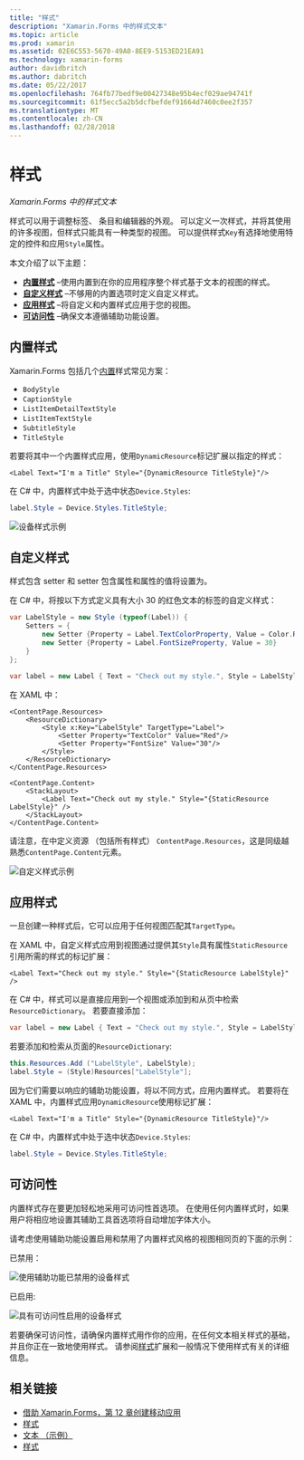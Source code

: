 ```yaml
---
title: "样式"
description: "Xamarin.Forms 中的样式文本"
ms.topic: article
ms.prod: xamarin
ms.assetid: 02E6C553-5670-49A0-8EE9-5153ED21EA91
ms.technology: xamarin-forms
author: davidbritch
ms.author: dabritch
ms.date: 05/22/2017
ms.openlocfilehash: 764fb77bedf9e00427348e95b4ecf029ae94741f
ms.sourcegitcommit: 61f5ecc5a2b5dcfbefdef91664d7460c0ee2f357
ms.translationtype: MT
ms.contentlocale: zh-CN
ms.lasthandoff: 02/28/2018
---
```

# <a name="styles"></a>样式

_Xamarin.Forms 中的样式文本_


样式可以用于调整标签、 条目和编辑器的外观。 可以定义一次样式，并将其使用的许多视图，但样式只能具有一种类型的视图。
可以提供样式`Key`有选择地使用特定的控件和应用`Style`属性。

本文介绍了以下主题：

- **[内置样式](#Built-In_Styles)** &ndash;使用内置到在你的应用程序整个样式基于文本的视图的样式。
- **[自定义样式](#Custom_Styles)** &ndash;不够用的内置选项时定义自定义样式。
- **[应用样式](#Applying_Styles)** &ndash;将自定义和内置样式应用于您的视图。
- **[可访问性](#Accessibility)** &ndash;确保文本遵循辅助功能设置。

<a name="Built-In_Styles" />

## <a name="built-in-styles"></a>内置样式

Xamarin.Forms 包括几个[内置](http://developer.xamarin.com/api/type/Xamarin.Forms.Device+Styles/)样式常见方案：

- `BodyStyle`
- `CaptionStyle`
- `ListItemDetailTextStyle`
- `ListItemTextStyle`
- `SubtitleStyle`
- `TitleStyle`

若要将其中一个内置样式应用，使用`DynamicResource`标记扩展以指定的样式：

```xaml
<Label Text="I'm a Title" Style="{DynamicResource TitleStyle}"/>
```

在 C# 中，内置样式中处于选中状态`Device.Styles`:

```csharp
label.Style = Device.Styles.TitleStyle;
```

![](styles-images/builtinstyles.png "设备样式示例")

<a name="Custom_Styles" />

## <a name="custom-styles"></a>自定义样式

样式包含 setter 和 setter 包含属性和属性的值将设置为。

在 C# 中，将按以下方式定义具有大小 30 的红色文本的标签的自定义样式：

```csharp
var LabelStyle = new Style (typeof(Label)) {
    Setters = {
        new Setter {Property = Label.TextColorProperty, Value = Color.Red},
        new Setter {Property = Label.FontSizeProperty, Value = 30}
    }
};

var label = new Label { Text = "Check out my style.", Style = LabelStyle };
```

在 XAML 中：

```xaml
<ContentPage.Resources>
    <ResourceDictionary>
        <Style x:Key="LabelStyle" TargetType="Label">
            <Setter Property="TextColor" Value="Red"/>
            <Setter Property="FontSize" Value="30"/>
        </Style>
    </ResourceDictionary>
</ContentPage.Resources>

<ContentPage.Content>
    <StackLayout>
        <Label Text="Check out my style." Style="{StaticResource LabelStyle}" />
    </StackLayout>
</ContentPage.Content>
```

请注意，在中定义资源 （包括所有样式） `ContentPage.Resources`，这是同级越熟悉`ContentPage.Content`元素。

![](styles-images/customstyle.png "自定义样式示例")

<a name="Applying_Styles" />

## <a name="applying-styles"></a>应用样式

一旦创建一种样式后，它可以应用于任何视图匹配其`TargetType`。

在 XAML 中，自定义样式应用到视图通过提供其`Style`具有属性`StaticResource`引用所需的样式的标记扩展：

```xaml
<Label Text="Check out my style." Style="{StaticResource LabelStyle}" />
```

在 C# 中，样式可以是直接应用到一个视图或添加到和从页中检索`ResourceDictionary`。 若要直接添加：

```csharp
var label = new Label { Text = "Check out my style.", Style = LabelStyle };
```

若要添加和检索从页面的`ResourceDictionary`:

```csharp
this.Resources.Add ("LabelStyle", LabelStyle);
label.Style = (Style)Resources["LabelStyle"];
```

因为它们需要以响应的辅助功能设置，将以不同方式，应用内置样式。 若要将在 XAML 中，内置样式应用`DynamicResource`使用标记扩展：

```xaml
<Label Text="I'm a Title" Style="{DynamicResource TitleStyle}"/>
```

在 C# 中，内置样式中处于选中状态`Device.Styles`:

```csharp
label.Style = Device.Styles.TitleStyle;
```

## <a name="accessibility"></a>可访问性

内置样式存在要更加轻松地采用可访问性首选项。 在使用任何内置样式时，如果用户将相应地设置其辅助工具首选项将自动增加字体大小。

请考虑使用辅助功能设置启用和禁用了内置样式风格的视图相同页的下面的示例：

已禁用：

![](styles-images/pre-access.png "使用辅助功能已禁用的设备样式")

已启用:

![](styles-images/post-access.png "具有可访问性启用的设备样式")

若要确保可访问性，请确保内置样式用作你的应用，在任何文本相关样式的基础，并且你正在一致地使用样式。 请参阅[样式](~/xamarin-forms/user-interface/styles/index.md)扩展和一般情况下使用样式有关的详细信息。


## <a name="related-links"></a>相关链接

- [借助 Xamarin.Forms，第 12 章创建移动应用](https://developer.xamarin.com/r/xamarin-forms/book/chapter12.pdf)
- [样式](~/xamarin-forms/user-interface/styles/index.md)
- [文本 （示例）](https://developer.xamarin.com/samples/xamarin-forms/UserInterface/Text)
- [样式](http://developer.xamarin.comhttps://developer.xamarin.com/api/type/Xamarin.Forms.Style/)
